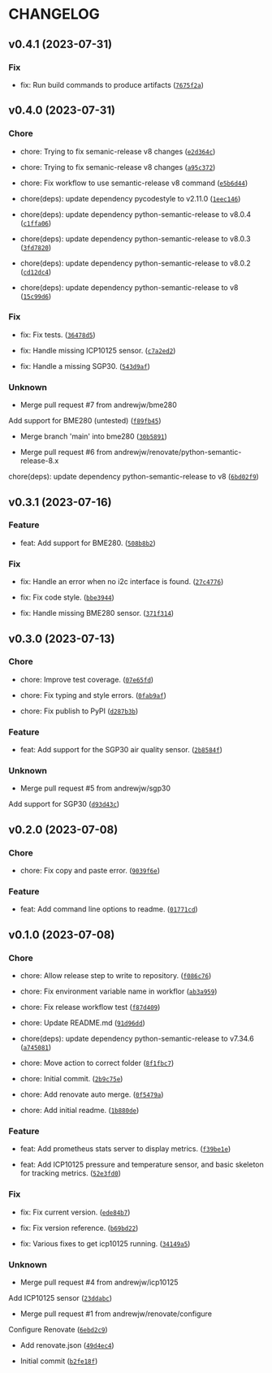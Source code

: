 # CHANGELOG



## v0.4.1 (2023-07-31)

### Fix

* fix: Run build commands to produce artifacts ([`7675f2a`](https://github.com/andrewjw/breakout-garden-exporter/commit/7675f2a39f74895d9fd38c63c83e4dc6d9ec65ae))


## v0.4.0 (2023-07-31)

### Chore

* chore: Trying to fix semanic-release v8 changes ([`e2d364c`](https://github.com/andrewjw/breakout-garden-exporter/commit/e2d364c37e6a2bdf4cf1f761d48936bfda789bc6))

* chore: Trying to fix semanic-release v8 changes ([`a95c372`](https://github.com/andrewjw/breakout-garden-exporter/commit/a95c372b2afe121fa2ae71d5bcfa31318275183b))

* chore: Fix workflow to use semantic-release v8 command ([`e5b6d44`](https://github.com/andrewjw/breakout-garden-exporter/commit/e5b6d44b007303113ea69e9c8803aa256a6ce079))

* chore(deps): update dependency pycodestyle to v2.11.0 ([`1eec146`](https://github.com/andrewjw/breakout-garden-exporter/commit/1eec1462bc493d1f694b293ad90439deb72deccd))

* chore(deps): update dependency python-semantic-release to v8.0.4 ([`c1ffa06`](https://github.com/andrewjw/breakout-garden-exporter/commit/c1ffa06cdedff57c6c8309d50815df2225f15d4a))

* chore(deps): update dependency python-semantic-release to v8.0.3 ([`3fd7820`](https://github.com/andrewjw/breakout-garden-exporter/commit/3fd78203ce82c32700dc2cc101b7b6c1b9b219e6))

* chore(deps): update dependency python-semantic-release to v8.0.2 ([`cd12dc4`](https://github.com/andrewjw/breakout-garden-exporter/commit/cd12dc4e9e72e75a3abbebd51ceea0ac561afa85))

* chore(deps): update dependency python-semantic-release to v8 ([`15c99d6`](https://github.com/andrewjw/breakout-garden-exporter/commit/15c99d647032514a75c081d814e00fb48756febf))

### Fix

* fix: Fix tests. ([`36478d5`](https://github.com/andrewjw/breakout-garden-exporter/commit/36478d54b4f36588a8f4db79b6e6288c245490b7))

* fix: Handle missing ICP10125 sensor. ([`c7a2ed2`](https://github.com/andrewjw/breakout-garden-exporter/commit/c7a2ed28c4a7f29f92b625a3b411d96c0ff529eb))

* fix: Handle a missing SGP30. ([`543d9af`](https://github.com/andrewjw/breakout-garden-exporter/commit/543d9af4942e1fe083eeb6cbf086863573026b9a))

### Unknown

* Merge pull request #7 from andrewjw/bme280

Add support for BME280 (untested) ([`f89fb45`](https://github.com/andrewjw/breakout-garden-exporter/commit/f89fb45920f76e3803fd3bd99c59fcf26e0ff313))

* Merge branch &#39;main&#39; into bme280 ([`30b5891`](https://github.com/andrewjw/breakout-garden-exporter/commit/30b58918a8a3e0ddeb7f79e059bcf055502f998b))

* Merge pull request #6 from andrewjw/renovate/python-semantic-release-8.x

chore(deps): update dependency python-semantic-release to v8 ([`6bd02f9`](https://github.com/andrewjw/breakout-garden-exporter/commit/6bd02f9b3a414dd6ed3d4a6a31cb56bbcbe8e274))


## v0.3.1 (2023-07-16)

### Feature

* feat: Add support for BME280. ([`508b8b2`](https://github.com/andrewjw/breakout-garden-exporter/commit/508b8b269c0185e1eba0bbae2dcb076bbc6cc0f7))

### Fix

* fix: Handle an error when no i2c interface is found. ([`27c4776`](https://github.com/andrewjw/breakout-garden-exporter/commit/27c4776ca1fbe375d4000fcdd3138ac0452f9438))

* fix: Fix code style. ([`bbe3944`](https://github.com/andrewjw/breakout-garden-exporter/commit/bbe394497367f0de2254b9a602bff7552be89518))

* fix: Handle missing BME280 sensor. ([`371f314`](https://github.com/andrewjw/breakout-garden-exporter/commit/371f314d2f4e88e57778bdbf38962f2879e11cb7))


## v0.3.0 (2023-07-13)

### Chore

* chore: Improve test coverage. ([`07e65fd`](https://github.com/andrewjw/breakout-garden-exporter/commit/07e65fd1d9a32e01f6302f4d73892e19ce88030f))

* chore: Fix typing and style errors. ([`0fab9af`](https://github.com/andrewjw/breakout-garden-exporter/commit/0fab9af422f477549e3610b54c2edcbaae292fd9))

* chore: Fix publish to PyPI ([`d287b3b`](https://github.com/andrewjw/breakout-garden-exporter/commit/d287b3bdb4e7581131cdbd7b627da98301693ae6))

### Feature

* feat: Add support for the SGP30 air quality sensor. ([`2b8584f`](https://github.com/andrewjw/breakout-garden-exporter/commit/2b8584f5b2bbffbeba6e00f957c0cca8af5b1866))

### Unknown

* Merge pull request #5 from andrewjw/sgp30

Add support for SGP30 ([`d93d43c`](https://github.com/andrewjw/breakout-garden-exporter/commit/d93d43cffc9ec89aa2405e8966a0ab3a85ca87b9))


## v0.2.0 (2023-07-08)

### Chore

* chore: Fix copy and paste error. ([`9039f6e`](https://github.com/andrewjw/breakout-garden-exporter/commit/9039f6e3056e64bfbc10908a16e0a7f140d9e1fa))

### Feature

* feat: Add command line options to readme. ([`01771cd`](https://github.com/andrewjw/breakout-garden-exporter/commit/01771cd9f7f5f24c76788f02d06253ea5cdc48f9))


## v0.1.0 (2023-07-08)

### Chore

* chore: Allow release step to write to repository. ([`f086c76`](https://github.com/andrewjw/breakout-garden-exporter/commit/f086c7650492ba23f8bb6849d0258c3edb9436ba))

* chore: Fix environment variable name in workflor ([`ab3a959`](https://github.com/andrewjw/breakout-garden-exporter/commit/ab3a9599fb3e56d0bc180a425981ca48d78dde81))

* chore: Fix release workflow test ([`f87d409`](https://github.com/andrewjw/breakout-garden-exporter/commit/f87d4091edeab7c2395079c6163e36cf15e46c8f))

* chore: Update README.md ([`91d96dd`](https://github.com/andrewjw/breakout-garden-exporter/commit/91d96dda1ca669054f4a245c4edcde6ae6bad6e7))

* chore(deps): update dependency python-semantic-release to v7.34.6 ([`a745081`](https://github.com/andrewjw/breakout-garden-exporter/commit/a745081f60adb2e5f4f39eb63e78c6005113cd79))

* chore: Move action to correct folder ([`8f1fbc7`](https://github.com/andrewjw/breakout-garden-exporter/commit/8f1fbc773e5fd8cbda5daf1e1f9feafba7d58154))

* chore: Initial commit. ([`2b9c75e`](https://github.com/andrewjw/breakout-garden-exporter/commit/2b9c75e980cf7fee24ce2c9e9f8d82698148dcc7))

* chore: Add renovate auto merge. ([`0f5479a`](https://github.com/andrewjw/breakout-garden-exporter/commit/0f5479a535e12273b8fd4ea5dc40ad16a40a142e))

* chore: Add initial readme. ([`1b880de`](https://github.com/andrewjw/breakout-garden-exporter/commit/1b880de44f125f2c02c508706d4afdc16a7edcd9))

### Feature

* feat: Add prometheus stats server to display metrics. ([`f39be1e`](https://github.com/andrewjw/breakout-garden-exporter/commit/f39be1e93eb92bee53c0c3fb6d6ece3c87a4dc0a))

* feat: Add ICP10125 pressure and temperature sensor, and basic skeleton for tracking metrics. ([`52e3fd0`](https://github.com/andrewjw/breakout-garden-exporter/commit/52e3fd060a27c46338a6138cdad23086701d09f6))

### Fix

* fix: Fix current version. ([`ede84b7`](https://github.com/andrewjw/breakout-garden-exporter/commit/ede84b7112cd8a9db3a8c3315ee17fc432d69ab1))

* fix: Fix version reference. ([`b69bd22`](https://github.com/andrewjw/breakout-garden-exporter/commit/b69bd226d1575c347a9e728dffb622bb7951bbd7))

* fix: Various fixes to get icp10125 running. ([`34149a5`](https://github.com/andrewjw/breakout-garden-exporter/commit/34149a5b6e0c72701787c6e27d5f250ef7a94271))

### Unknown

* Merge pull request #4 from andrewjw/icp10125

Add ICP10125 sensor ([`23ddabc`](https://github.com/andrewjw/breakout-garden-exporter/commit/23ddabc7f267b28d2f8ae91eb292c7801099cc2f))

* Merge pull request #1 from andrewjw/renovate/configure

Configure Renovate ([`6ebd2c9`](https://github.com/andrewjw/breakout-garden-exporter/commit/6ebd2c9da1115e31a0ced1a39a059f59e45e2914))

* Add renovate.json ([`49d4ec4`](https://github.com/andrewjw/breakout-garden-exporter/commit/49d4ec419f62a66dbbbf01d853aac9cf9a237d44))

* Initial commit ([`b2fe18f`](https://github.com/andrewjw/breakout-garden-exporter/commit/b2fe18fea74721992e1dc9147147f830d3d3bd7d))

